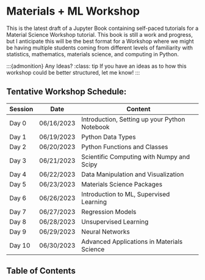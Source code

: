# Materials + ML Workshop

This is the latest draft of a Jupyter Book containing self-paced tutorials for a Material Science Workshop tutorial. This book is still a work and progress, but I anticipate this will be the best format for a Workshop where we might be having multiple students coming from different levels of familiarity with statistics, mathematics, materials science, and computing in Python.

:::{admonition} Any Ideas?
:class: tip
If you have an ideas as to how this workshop could be better structured, let me know!
:::

## Tentative Workshop Schedule:

| Session       | Date          | Content                                           |
| -------       | ----          | -------                                           |
| Day 0         | 06/16/2023    | Introduction, Setting up your Python Notebook     |
| Day 1         | 06/19/2023    | Python Data Types                                 |
| Day 2         | 06/20/2023    | Python Functions and Classes                      |
| Day 3         | 06/21/2023    | Scientific Computing with Numpy and Scipy         |
| Day 4         | 06/22/2023    | Data Manipulation and Visualization               |
| Day 5         | 06/23/2023    | Materials Science Packages                        |
| Day 6         | 06/26/2023    | Introduction to ML, Supervised Learning           |
| Day 7         | 06/27/2023    | Regression Models                                 |
| Day 8         | 06/28/2023    | Unsupervised Learning                             |
| Day 9         | 06/29/2023    | Neural Networks                                   |
| Day 10        | 06/30/2023    | Advanced Applications in Materials Science        |


## Table of Contents

```{tableofcontents}
```
